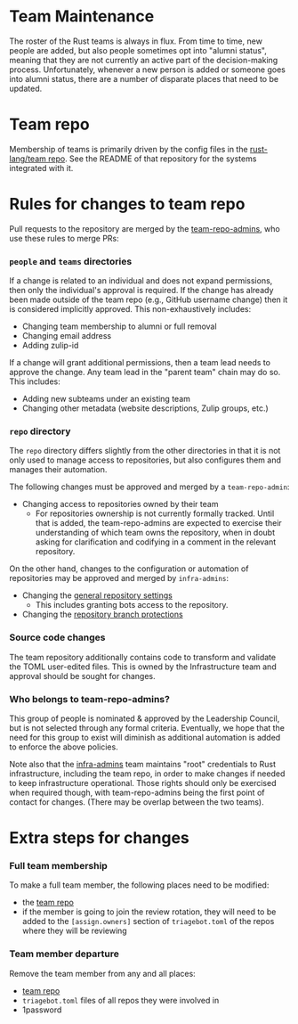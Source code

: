 # Team Maintenance

The roster of the Rust teams is always in flux. From time to time, new people
are added, but also people sometimes opt into "alumni status", meaning that
they are not currently an active part of the decision-making process.
Unfortunately, whenever a new person is added or someone goes into alumni
status, there are a number of disparate places that need to be updated.

# Team repo

Membership of teams is primarily driven by the config files in the
[rust-lang/team repo][team repo]. See the README of that repository for the
systems integrated with it.

# Rules for changes to team repo

Pull requests to the repository are merged by the [team-repo-admins], who use these rules to merge PRs:

### `people` and `teams` directories

If a change is related to an individual and does not expand permissions, then only the individual's approval is required. If the change has already been made outside of the team repo (e.g., GitHub username change) then it is considered implicitly approved. This non-exhaustively includes:

* Changing team membership to alumni or full removal
* Changing email address
* Adding zulip-id

If a change will grant additional permissions, then a team lead needs to
approve the change. Any team lead in the "parent team" chain may do so. This includes:

* Adding new subteams under an existing team
* Changing other metadata (website descriptions, Zulip groups, etc.)

### `repo` directory

The `repo` directory differs slightly from the other directories in that it is
not only used to manage access to repositories, but also configures them and
manages their automation.

The following changes must be approved and merged by a `team-repo-admin`:

* Changing access to repositories owned by their team
  * For repositories ownership is not currently formally tracked. Until that is
    added, the team-repo-admins are expected to exercise their understanding of
    which team owns the repository, when in doubt asking for clarification and
    codifying in a comment in the relevant repository.

On the other hand, changes to the configuration or automation of repositories
may be approved and merged by `infra-admins`:

* Changing the [general repository settings](https://github.com/rust-lang/team/blob/master/docs/toml-schema.md#general-repository-settings)
  * This includes granting bots access to the repository.
* Changing the [repository branch protections](https://github.com/rust-lang/team/blob/master/docs/toml-schema.md#repository-branch-protections)

### Source code changes

The team repository additionally contains code to transform and validate the
TOML user-edited files. This is owned by the Infrastructure team and approval
should be sought for changes.

### Who belongs to team-repo-admins?

This group of people is nominated & approved by the Leadership Council, but is
not selected through any formal criteria. Eventually, we hope that the need for
this group to exist will diminish as additional automation is added to enforce
the above policies.

Note also that the [infra-admins] team maintains "root" credentials to Rust
infrastructure, including the team repo, in order to make changes if needed to
keep infrastructure operational. Those rights should only be exercised when
required though, with team-repo-admins being the first point of contact for changes.
(There may be overlap between the two teams).

# Extra steps for changes

### Full team membership

To make a full team member, the following places need to be modified:

- the [team repo]
- if the member is going to join the review rotation, they will need to be
  added to the `[assign.owners]` section of `triagebot.toml` of the repos
  where they will be reviewing

### Team member departure

Remove the team member from any and all places:

- [team repo]
- `triagebot.toml` files of all repos they were involved in
- 1password

[gh-team]: https://github.com/orgs/rust-lang/teams
[gh-nursery-team]: https://github.com/orgs/rust-lang-nursery/teams
[team repo]: https://github.com/rust-lang/team/tree/master/teams
[team website]: https://www.rust-lang.org/governance
[team-repo-admins]: https://github.com/rust-lang/team/blob/master/teams/team-repo-admins.toml
[infra-admins]: https://github.com/rust-lang/team/blob/master/teams/infra-admins.toml
